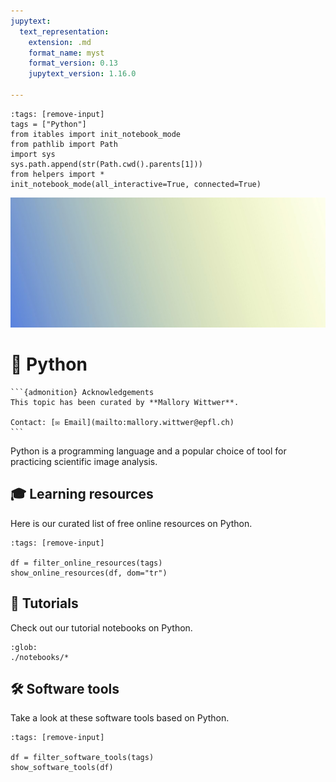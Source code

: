 ```yaml
---
jupytext:
  text_representation:
    extension: .md
    format_name: myst
    format_version: 0.13
    jupytext_version: 1.16.0

---
```

```{code-cell} ipython3
:tags: [remove-input]
tags = ["Python"]
from itables import init_notebook_mode
from pathlib import Path
import sys
sys.path.append(str(Path.cwd().parents[1]))
from helpers import *
init_notebook_mode(all_interactive=True, connected=True)
```
![header](./images/header.jpg)

# 🐍 Python

````{margin}
```{admonition} Acknowledgements
This topic has been curated by **Mallory Wittwer**.

Contact: [✉️ Email](mailto:mallory.wittwer@epfl.ch)
```
````

Python is a programming language and a popular choice of tool for practicing scientific image analysis.

## 🎓 Learning resources

Here is our curated list of free online resources on Python.

```{code-cell} ipython3
:tags: [remove-input]

df = filter_online_resources(tags)
show_online_resources(df, dom="tr")
```

## 🌱 Tutorials

Check out our tutorial notebooks on Python.

```{nblinkgallery}
:glob:
./notebooks/*
```

## 🛠️ Software tools

Take a look at these software tools based on Python.

```{code-cell} ipython3
:tags: [remove-input]

df = filter_software_tools(tags)
show_software_tools(df)
```